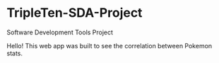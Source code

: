 # TripleTen-SDA-Project
Software Development Tools Project

Hello! This web app was built to see the correlation between Pokemon stats. 
